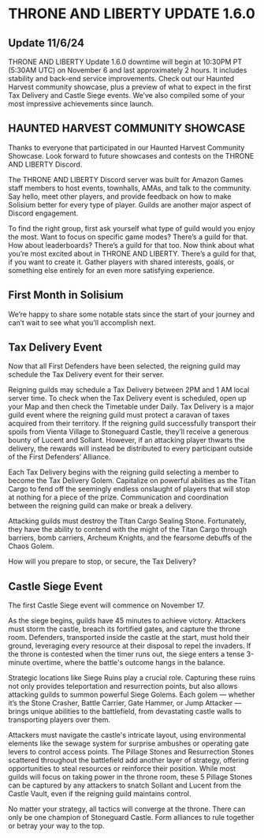 # THRONE AND LIBERTY UPDATE 1.6.0
## Update 11/6/24
THRONE AND LIBERTY Update 1.6.0 downtime will begin at 10:30PM PT (5:30AM UTC) on November 6 and last approximately 2 hours. It includes stability and back-end service improvements. Check out our Haunted Harvest community showcase, plus a preview of what to expect in the first Tax Delivery and Castle Siege events. We’ve also compiled some of your most impressive achievements since launch.

## HAUNTED HARVEST COMMUNITY SHOWCASE

Thanks to everyone that participated in our Haunted Harvest Community Showcase. Look forward to future showcases and contests on the THRONE AND LIBERTY Discord.

The THRONE AND LIBERTY Discord server was built for Amazon Games staff members to host events, townhalls, AMAs, and talk to the community. Say hello, meet other players, and provide feedback on how to make Solisium better for every type of player. Guilds are another major aspect of Discord engagement.

To find the right group, first ask yourself what type of guild would you enjoy the most. Want to focus on specific game modes? There’s a guild for that. How about leaderboards? There’s a guild for that too. Now think about what you’re most excited about in THRONE AND LIBERTY. There’s a guild for that, if you want to create it. Gather players with shared interests, goals, or something else entirely for an even more satisfying experience.

## First Month in Solisium
We’re happy to share some notable stats since the start of your journey and can’t wait to see what you’ll accomplish next.

## Tax Delivery Event
Now that all First Defenders have been selected, the reigning guild may schedule the Tax Delivery event for their server.

Reigning guilds may schedule a Tax Delivery between 2PM and 1 AM local server time.
To check when the Tax Delivery event is scheduled, open up your Map and then check the Timetable under Daily.
Tax Delivery is a major guild event where the reigning guild must protect a caravan of taxes acquired from their territory. If the reigning guild successfully transport their spoils from Vienta Village to Stoneguard Castle, they’ll receive a generous bounty of Lucent and Sollant. However, if an attacking player thwarts the delivery, the rewards will instead be distributed to every participant outside of the First Defenders’ Alliance.

Each Tax Delivery begins with the reigning guild selecting a member to become the Tax Delivery Golem. Capitalize on powerful abilities as the Titan Cargo to fend off the seemingly endless onslaught of players that will stop at nothing for a piece of the prize. Communication and coordination between the reigning guild can make or break a delivery.

Attacking guilds must destroy the Titan Cargo Sealing Stone. Fortunately, they have the ability to contend with the might of the Titan Cargo through barriers, bomb carriers, Archeum Knights, and the fearsome debuffs of the Chaos Golem.

How will you prepare to stop, or secure, the Tax Delivery?

## Castle Siege Event
The first Castle Siege event will commence on November 17.

As the siege begins, guilds have 45 minutes to achieve victory. Attackers must storm the castle, breach its fortified gates, and capture the throne room. Defenders, transported inside the castle at the start, must hold their ground, leveraging every resource at their disposal to repel the invaders. If the throne is contested when the timer runs out, the siege enters a tense 3-minute overtime, where the battle's outcome hangs in the balance.

Strategic locations like Siege Ruins play a crucial role. Capturing these ruins not only provides teleportation and resurrection points, but also allows attacking guilds to summon powerful Siege Golems. Each golem — whether it’s the Stone Crasher, Battle Carrier, Gate Hammer, or Jump Attacker — brings unique abilities to the battlefield, from devastating castle walls to transporting players over them.

Attackers must navigate the castle's intricate layout, using environmental elements like the sewage system for surprise ambushes or operating gate levers to control access points. The Pillage Stones and Resurrection Stones scattered throughout the battlefield add another layer of strategy, offering opportunities to steal resources or reinforce their position. While most guilds will focus on taking power in the throne room, these 5 Pillage Stones can be captured by any attackers to snatch Sollant and Lucent from the Castle Vault, even if the reigning guild maintains control.

No matter your strategy, all tactics will converge at the throne. There can only be one champion of Stoneguard Castle. Form alliances to rule together or betray your way to the top.